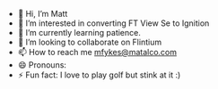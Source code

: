 - 👋 Hi, I’m Matt
- 👀 I’m interested in converting FT View Se to Ignition
- 🌱 I’m currently learning patience.
- 💞️ I’m looking to collaborate on Flintium
- 📫 How to reach me mfykes@matalco.com
- 😄 Pronouns:
- ⚡ Fun fact: I love to play golf but stink at it :)

<!---
mfykes/mfykes is a ✨ special ✨ repository because its `README.md` (this file) appears on your GitHub profile.
You can click the Preview link to take a look at your changes.
--->
